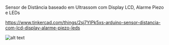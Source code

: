Sensor de Distância baseado em Ultrassom com Display LCD, Alarme Piezo e LEDs

https://www.tinkercad.com/things/2sj7YIPk5xs-arduino-sensor-distancia-com-lcd-display-alarme-piezo-leds

![alt text](https://i.imgur.com/QL86tzQ.png)
